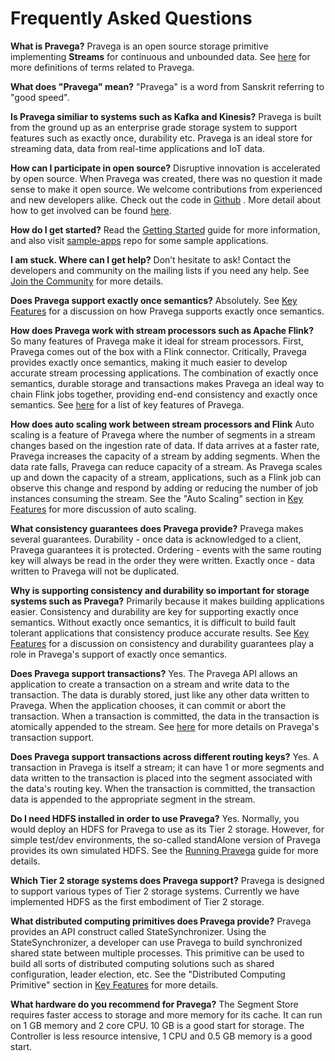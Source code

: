 <!--
Copyright The Pravega Authors.

Licensed under the Apache License, Version 2.0 (the "License");
you may not use this file except in compliance with the License.
You may obtain a copy of the License at

    http://www.apache.org/licenses/LICENSE-2.0

Unless required by applicable law or agreed to in writing, software
distributed under the License is distributed on an "AS IS" BASIS,
WITHOUT WARRANTIES OR CONDITIONS OF ANY KIND, either express or implied.
See the License for the specific language governing permissions and
limitations under the License.
-->
# Frequently Asked Questions

**What is Pravega?**
Pravega is an open source storage primitive implementing **Streams** for continuous and unbounded data.  See [here](terminology.md) for more definitions of terms related to Pravega.

**What does "Pravega" mean?**
"Pravega" is a word from Sanskrit referring to "good speed".

**Is Pravega similiar to systems such as Kafka and Kinesis?**
Pravega is built from the ground up as an enterprise grade storage system to support features such as exactly once, durability etc.  Pravega is an ideal store for streaming data, data from real-time applications and IoT data.

**How can I participate in open source?**
Disruptive innovation is accelerated by open source.  When Pravega was created, there was no question it made sense to make it open source.
We welcome contributions from experienced and new developers alike.  Check out the code in [Github](https://github.com/pravega/pravega) .  More detail about how to get involved can be found [here](contributing.md).

**How do I get started?**
Read the [Getting Started](getting-started.md) guide for more information, and also visit [sample-apps](https://github.com/pravega/pravega-samples) repo for some sample applications.   

**I am stuck. Where can I get help?**
Don’t hesitate to ask! Contact the developers and community on the mailing lists
if you need any help.  See [Join the Community](join-community.md) for more details.

**Does Pravega support exactly once semantics?**
Absolutely.  See [Key Features](key-features.md) for a discussion on how Pravega supports exactly once semantics.

**How does Pravega work with stream processors such as Apache Flink?**
So many features of Pravega make it ideal for stream processors.  First, Pravega comes out of the box with a Flink connector.  Critically, Pravega provides exactly once semantics, making it much easier to develop accurate stream processing applications.  The combination of exactly once semantics, durable storage and transactions makes Pravega an ideal way to chain Flink jobs together, providing end-end consistency and exactly once semantics.  See [here](key-features.md) for a list of key features of Pravega.

**How does auto scaling work between stream processors and Flink**
Auto scaling is a feature of Pravega where the number of segments in a stream changes based on the ingestion rate of data.  If data arrives at a faster rate, Pravega increases the capacity of a stream by adding segments.  When the data rate falls, Pravega can reduce capacity of a stream. As Pravega scales up and down the capacity of a stream, applications, such as a Flink job can observe this change and respond by adding or reducing the number of job instances consuming the stream. See the "Auto Scaling" section in [Key Features](key-features.md) for more discussion of auto scaling.

**What consistency guarantees does Pravega provide?**
Pravega makes several guarantees. Durability - once data is acknowledged to a client, Pravega guarantees it is protected.  Ordering - events with the same routing key will always be read in the order they were written. Exactly once - data written to Pravega will not be duplicated.

**Why is supporting consistency and durability so important for storage systems such as Pravega?**
Primarily because it makes building applications easier. Consistency and durability are key for supporting exactly once semantics. Without exactly once semantics, it is difficult to build fault tolerant applications that consistency produce accurate results.  See [Key Features](key-features.md) for a discussion on consistency and durability guarantees play a role in Pravega's support of exactly once semantics.

**Does Pravega support transactions?**
Yes.  The Pravega API allows an application to create a transaction on a stream and write data to the transaction.  The data is durably stored, just like any other data written to Pravega.  When the application chooses, it can commit or abort the transaction.  When a transaction is committed, the data in the transaction is atomically appended to the stream.  See [here](transactions.md) for more details on Pravega's transaction support.

**Does Pravega support transactions across different routing keys?**
Yes.  A transaction in Pravega is itself a stream; it can have 1 or more segments and data written to the transaction is placed into the segment associated with the data's routing key.  When the transaction is committed, the transaction data is appended to the appropriate segment in the stream.

**Do I need HDFS installed in order to use Pravega?**
Yes. Normally, you would deploy an HDFS for Pravega to use as its Tier 2 storage.  However, for simple test/dev environments, the so-called standAlone version of Pravega provides its own simulated HDFS.  See the [Running Pravega](deployment/deployment.md) guide for more details.

**Which Tier 2 storage systems does Pravega support?**
Pravega is designed to support various types of Tier 2 storage systems.  Currently we have implemented HDFS as the first embodiment of Tier 2 storage.

**What distributed computing primitives does Pravega provide?**
Pravega provides an API construct called StateSynchronizer.  Using the StateSynchronizer, a developer can use Pravega to build synchronized shared state between multiple processes.  This primitive can be used to build all sorts of distributed computing solutions such as shared configuration, leader election, etc.  See the "Distributed Computing Primitive" section in [Key Features](key-features.md) for more details.

**What hardware do you recommend for Pravega?**
The Segment Store requires faster access to storage and more memory for its cache.  It can run on 1 GB memory and 2 core CPU.  10 GB is a good start for storage.  The Controller is less resource intensive, 1 CPU and 0.5 GB memory is a good start.